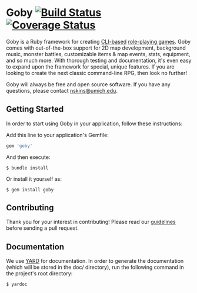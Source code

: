 # Goby [![Build Status](https://travis-ci.org/nskins/goby.png)](https://travis-ci.org/nskins/goby) [![Coverage Status](https://coveralls.io/repos/github/nskins/goby/badge.svg?branch=master)](https://coveralls.io/github/nskins/goby?branch=master)

Goby is a Ruby framework for creating [CLI-based](https://en.wikipedia.org/wiki/Command-line_interface) [role-playing games](https://en.wikipedia.org/wiki/Role-playing_video_game). Goby comes with out-of-the-box support for 2D map development, background music, monster battles, customizable items & map events, stats, equipment, and so much more. With thorough testing and documentation, it's even easy to expand upon the framework for special, unique features. If you are looking to create the next classic command-line RPG, then look no further!

Goby will always be free and open source software. If you have any questions, please contact nskins@umich.edu.

## Getting Started

In order to start using Goby in your application, follow these instructions:

Add this line to your application's Gemfile:

```ruby
gem 'goby'
```

And then execute:

    $ bundle install

Or install it yourself as:

    $ gem install goby

## Contributing

Thank you for your interest in contributing! Please read our [guidelines](https://github.com/nskins/goby/blob/master/CONTRIBUTING.md) before sending a pull request.

## Documentation

We use [YARD](https://github.com/lsegal/yard) for documentation. In order to generate the documentation (which will be stored in the doc/ directory), run the following command in the project's root directory:

    $ yardoc
